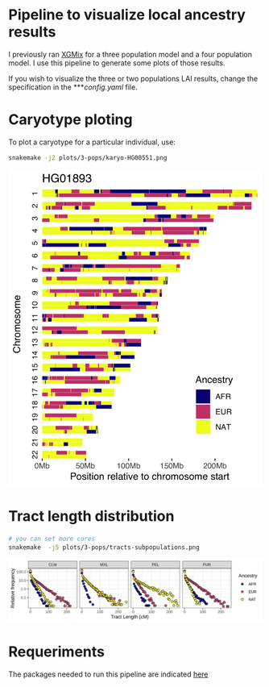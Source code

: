 # Pipeline to visualize local ancestry results

I previously ran [XGMix](../../workflow/rules/210409-lai-xgmix.smk) for a three population model and a four population model.
I use this pipeline to generate some plots of those results.

If you wish to visualize the three or two populations LAI results,
change the specification in the ****config.yaml* file.


# Caryotype ploting

To plot a caryotype for a particular individual, use:

```bash
snakemake -j2 plots/3-pops/karyo-HG00551.png
```

![Caryotype](plots/3-pops/karyo-HG01893.png)

# Tract length distribution

```bash
# you can set more cores
snakemake  -j5 plots/3-pops/tracts-subpopulations.png
```


![Tracts](plots/3-pops/tracts-subpopulations.png)

# Requeriments

The packages needed to run this pipeline are indicated [here](../envs/popgene.yaml)
